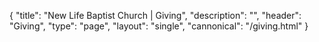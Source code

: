 {
	"title": "New Life Baptist Church | Giving",
	"description": "",
	"header": "Giving",
	"type": "page",
	"layout": "single",
	"cannonical": "/giving.html"
}
<section>
	<div class="container">
		<div class="row">
			<div class="col-md-12">
				<p></p>
			</div>
		</div>
	</div>
</section>
